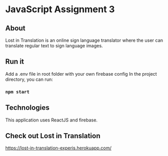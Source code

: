 # JavaScript Assignment 3
## About
Lost in Translation is an online sign language translator where the user can translate regular text to sign language images.

## Run it
Add a .env file in root folder with your own firebase config 
In the project directory, you can run:
### `npm start`

## Technologies
This application uses ReactJS and firebase. 

## Check out Lost in Translation
https://lost-in-translation-experis.herokuapp.com/
